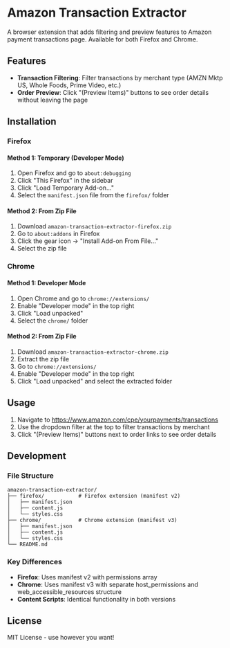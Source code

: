 # Amazon Transaction Extractor

A browser extension that adds filtering and preview features to Amazon payment transactions page. Available for both Firefox and Chrome.

## Features

- **Transaction Filtering**: Filter transactions by merchant type (AMZN Mktp US, Whole Foods, Prime Video, etc.)
- **Order Preview**: Click "(Preview Items)" buttons to see order details without leaving the page

## Installation

### Firefox
#### Method 1: Temporary (Developer Mode)
1. Open Firefox and go to `about:debugging`
2. Click "This Firefox" in the sidebar
3. Click "Load Temporary Add-on..."
4. Select the `manifest.json` file from the `firefox/` folder

#### Method 2: From Zip File
1. Download `amazon-transaction-extractor-firefox.zip`
2. Go to `about:addons` in Firefox
3. Click the gear icon → "Install Add-on From File..."
4. Select the zip file

### Chrome
#### Method 1: Developer Mode
1. Open Chrome and go to `chrome://extensions/`
2. Enable "Developer mode" in the top right
3. Click "Load unpacked"
4. Select the `chrome/` folder

#### Method 2: From Zip File
1. Download `amazon-transaction-extractor-chrome.zip`
2. Extract the zip file
3. Go to `chrome://extensions/`
4. Enable "Developer mode" in the top right
5. Click "Load unpacked" and select the extracted folder

## Usage

1. Navigate to https://www.amazon.com/cpe/yourpayments/transactions
2. Use the dropdown filter at the top to filter transactions by merchant
3. Click "(Preview Items)" buttons next to order links to see order details

## Development

### File Structure
```
amazon-transaction-extractor/
├── firefox/           # Firefox extension (manifest v2)
│   ├── manifest.json
│   ├── content.js
│   └── styles.css
├── chrome/            # Chrome extension (manifest v3)
│   ├── manifest.json
│   ├── content.js
│   └── styles.css
└── README.md
```

### Key Differences
- **Firefox**: Uses manifest v2 with permissions array
- **Chrome**: Uses manifest v3 with separate host_permissions and web_accessible_resources structure
- **Content Scripts**: Identical functionality in both versions

## License

MIT License - use however you want!
